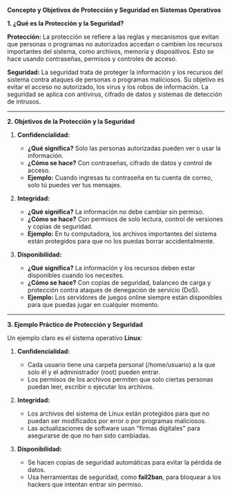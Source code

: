 **Concepto y Objetivos de Protección y Seguridad en Sistemas Operativos**

**1. ¿Qué es la Protección y la Seguridad?**

**Protección:**
La protección se refiere a las reglas y mecanismos que evitan que personas o programas no autorizados accedan o cambien los recursos importantes del sistema, como archivos, memoria y dispositivos. Esto se hace usando contraseñas, permisos y controles de acceso.

**Seguridad:**
La seguridad trata de proteger la información y los recursos del sistema contra ataques de personas o programas maliciosos. Su objetivo es evitar el acceso no autorizado, los virus y los robos de información. La seguridad se aplica con antivirus, cifrado de datos y sistemas de detección de intrusos.

---

**2. Objetivos de la Protección y la Seguridad**

1. **Confidencialidad:**

   - **¿Qué significa?** Solo las personas autorizadas pueden ver o usar la información.
   - **¿Cómo se hace?** Con contraseñas, cifrado de datos y control de acceso.
   - **Ejemplo:** Cuando ingresas tu contraseña en tu cuenta de correo, solo tú puedes ver tus mensajes.

2. **Integridad:**

   - **¿Qué significa?** La información no debe cambiar sin permiso.
   - **¿Cómo se hace?** Con permisos de solo lectura, control de versiones y copias de seguridad.
   - **Ejemplo:** En tu computadora, los archivos importantes del sistema están protegidos para que no los puedas borrar accidentalmente.

3. **Disponibilidad:**

   - **¿Qué significa?** La información y los recursos deben estar disponibles cuando los necesites.
   - **¿Cómo se hace?** Con copias de seguridad, balanceo de carga y protección contra ataques de denegación de servicio (DoS).
   - **Ejemplo:** Los servidores de juegos online siempre están disponibles para que puedas jugar en cualquier momento.

---

**3. Ejemplo Práctico de Protección y Seguridad**

Un ejemplo claro es el sistema operativo **Linux**:

1. **Confidencialidad:**

   - Cada usuario tiene una carpeta personal (/home/usuario) a la que solo él y el administrador (root) pueden entrar.
   - Los permisos de los archivos permiten que solo ciertas personas puedan leer, escribir o ejecutar los archivos.

2. **Integridad:**

   - Los archivos del sistema de Linux están protegidos para que no puedan ser modificados por error o por programas maliciosos.
   - Las actualizaciones de software usan "firmas digitales" para asegurarse de que no han sido cambiadas.

3. **Disponibilidad:**

   - Se hacen copias de seguridad automáticas para evitar la pérdida de datos.
   - Usa herramientas de seguridad, como **fail2ban**, para bloquear a los hackers que intentan entrar sin permiso.
